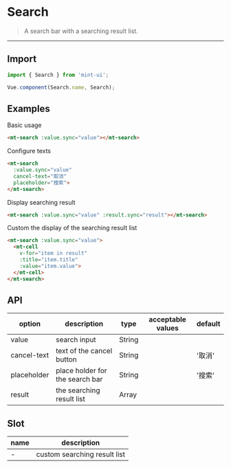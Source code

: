 # Search

> A search bar with a searching result list.

----------

## Import

```javascript
import { Search } from 'mint-ui';

Vue.component(Search.name, Search);
```

## Examples

Basic usage

```html
<mt-search :value.sync="value"></mt-search>
```

Configure texts

```html
<mt-search
  :value.sync="value"
  cancel-text="取消"
  placeholder="搜索">
</mt-search>
```

Display searching result
```html
<mt-search :value.sync="value" :result.sync="result"></mt-search>
```

Custom the display of the searching result list
```html
<mt-search :value.sync="value">
  <mt-cell
    v-for="item in result"
    :title="item.title"
    :value="item.value">
  </mt-cell>
</mt-search>
```



## API

| option | description | type | acceptable values | default |
|------|-------|---------|-------|--------|
| value | search input  | String | |   |
|cancel-text | text of the cancel button | String | | '取消' |
|placeholder | place holder for the search bar  | String | | '搜索' |
| result | the searching result list | Array | | |

## Slot

| name | description |
|------|--------|
| - | custom searching result list|
